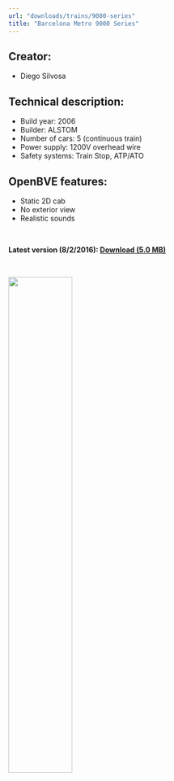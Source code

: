 ```yaml
---
url: "downloads/trains/9000-series"
title: "Barcelona Metro 9000 Series"
---
```

## Creator:

* Diego Silvosa

## Technical description:

* Build year: 2006
* Builder: ALSTOM
* Number of cars: 5 (continuous train)
* Power supply: 1200V overhead wire
* Safety systems: Train Stop, ATP/ATO

## OpenBVE features:

* Static 2D cab
* No exterior view
* Realistic sounds

&nbsp;

**Latest version (8/2/2016): <a href="https://github.com/MarcRiera/FCMB-9000/releases/download/v1.0/FCMB_9000_v1.0.obp">Download (5.0 MB)</a>**

&nbsp;

<a href="/images/trens/9000/2.png" target="_blank"><img style="width: 50%; margin-bottom: 1em;" src="/images/trens/9000/2.png" /></a>

